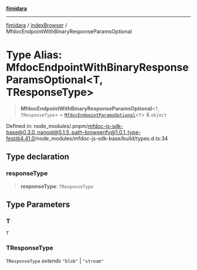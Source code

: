 [**fimidara**](../../README.md)

***

[fimidara](../../modules.md) / [indexBrowser](../README.md) / MfdocEndpointWithBinaryResponseParamsOptional

# Type Alias: MfdocEndpointWithBinaryResponseParamsOptional\<T, TResponseType\>

> **MfdocEndpointWithBinaryResponseParamsOptional**\<`T`, `TResponseType`\> = [`MfdocEndpointParamsOptional`](MfdocEndpointParamsOptional.md)\<`T`\> & `object`

Defined in: node\_modules/.pnpm/mfdoc-js-sdk-base@0.3.0\_nanoid@5.1.5\_path-browserify@1.0.1\_type-fest@4.41.0/node\_modules/mfdoc-js-sdk-base/build/types.d.ts:34

## Type declaration

### responseType

> **responseType**: `TResponseType`

## Type Parameters

### T

`T`

### TResponseType

`TResponseType` *extends* `"blob"` \| `"stream"`
